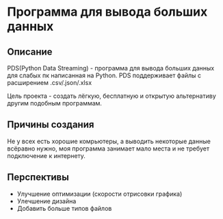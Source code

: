 # Программа для вывода больших данных

## Описание
PDS(Python Data Streaming) - программа для вывода больших данных для слабых пк написанная на Python.
PDS поддерживает файлы с расширением .csv/.json/.xlsx

Цель проекта - создать лёгкую, бесплатную и открытую альтернативу другим подобным программам.

## Причины создания
Не у всех есть хорошие комрьютеры, а выводить некоторые данные всёравно нужно, моя программа занимает мало места и не требует подключение к интернету.

## Перспективы
 - Улучшение оптимизации (скорости отрисовки графика)
 - Улечшение дизайна
 - Добавить больше типов файлов



